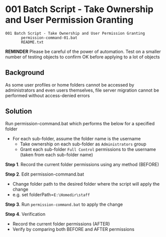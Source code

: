 # 001 Batch Script - Take Ownership and User Permission Granting

```
001 Batch Script - Take Ownership and User Permission Granting
       permission-command-01.bat
       README.txt
```

**REMINDER** Please be careful of the power of automation. Test on a smaller number of testing objects to confirm OK before applying to a lot of objects

## Background

As some user profiles or home folders cannot be accessed by administrators and even users themselves, file server migration cannot be performed without access-denied errors

## Solution

Run permission-command.bat which performs the below for a specified folder

- For each sub-folder, assume the folder name is the username
  - Take ownership on each sub-folder as `Administrators` group
  - Grant each sub-folder `Full Control` permissions to the username (taken from each sub-folder name)

**Step 1**. Record the current folder permissions using any method (BEFORE)

**Step 2**. Edit permission-command.bat

- Change folder path to the desired folder where the script will apply the change
- e.g. set folderPath=`E:\Homedir\staff`

**Step 3**. Run `permission-command.bat` to apply the change

**Step 4**. Verification

- Record the current folder permissions (AFTER)
- Verify by comparing both BEFORE and AFTER permissions
